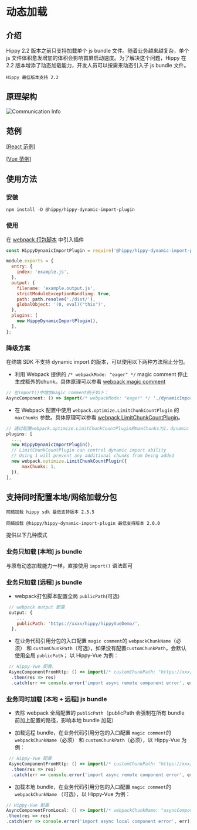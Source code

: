 <!-- markdownlint-disable no-duplicate-header  -->
<!-- markdownlint-disable no-blacks-blockquote -->

# 动态加载

## 介绍

Hippy 2.2 版本之前只支持加载单个 js bundle 文件。随着业务越来越复杂，单个 js 文件体积愈发增加的体积会影响首屏启动速度。为了解决这个问题，Hippy 在 2.2 版本增添了动态加载能力，开发人员可以按需来动态引入子 js bundle 文件。

 `Hippy 最低版本支持 2.2`

## 原理架构

![Communication Info](../assets/dynamic_import.png)

## 范例

[[React 范例]](//github.com/Tencent/Hippy/blob/master/driver/js/examples/hippy-react-demo/src/externals/DyanmicImport/index.jsx)

[[Vue 范例]](//github.com/Tencent/Hippy/blob/master/driver/js/examples/hippy-vue-demo/src/components/demos/demo-dynamicimport.vue)

## 使用方法

### 安装

`npm install -D @hippy/hippy-dynamic-import-plugin`

### 使用

在 [webpack 打包脚本](https://github.com/Tencent/Hippy/tree/master/driver/js/examples/hippy-vue-demo/scripts) 中引入插件

```javascript
const HippyDynamicImportPlugin = require('@hippy/hippy-dynamic-import-plugin');

module.exports = {
  entry: {
    index: 'example.js',
  },
  output: {
    filename: 'example.output.js',
    strictModuleExceptionHandling: true,
    path: path.resolve('./dist/'),
    globalObject: '(0, eval)("this")',
  },
  plugins: [
    new HippyDynamicImportPlugin(),
  ],
};
```

### 降级方案

在终端 SDK 不支持 dynamic import 的版本，可以使用以下两种方法阻止分包。

+ 利用 Webpack 提供的 `/* webpackMode: "eager" */` magic comment 停止生成额外的chunk。具体原理可以参看 [webpack magic comment](https://webpack.js.org/api/module-methods/#magic-comments)

```javascript
// 在import()中增加magic comment例子如下：
AsyncComponent: () => import(/* webpackMode: "eager" */ './dynamicImport/async-component.vue'),
```

+ 在 Webpack 配置中使用 `webpack.optimize.LimitChunkCountPlugin` 的 `maxChunks` 参数。具体原理可以参看 [webpack LimitChunkCountPlugin](https://webpack.docschina.org/plugins/limit-chunk-count-plugin/)。

```javascript
// 通过配置webpack.optimize.LimitChunkCountPlugin的maxChunks为1，dynamic import 会替换成 Promise.resolve
plugins: [
  ...,
  new HippyDynamicImportPlugin(),
  // LimitChunkCountPlugin can control dynamic import ability
  // Using 1 will prevent any additional chunks from being added
  new webpack.optimize.LimitChunkCountPlugin({
      maxChunks: 1,
  }),
],
```

## 支持同时配置本地/网络加载分包

`网络加载 hippy sdk 最低支持版本 2.5.5`

`网络加载 @hippy/hippy-dynamic-import-plugin 最低支持版本 2.0.0`

提供以下几种模式

### 业务只加载 [本地] js bundle

与原有动态加载能力一样，直接使用 `import()` 语法即可

### 业务只加载 [远程] js bundle

+ webpack打包脚本配置全局 `publicPath`(可选)

```javascript
 // webpack output 配置
 output: {
    ...
    publicPath: 'https://xxxx/hippy/hippyVueDemo/',
  },

```

+ <span id="remote-bundle">在业务代码引用分包的入口配置</span> `magic comment`的 `webpackChunkName`（必须） 和 `customChunkPath`（可选），如果没有配置`customChunkPath`，会默认使用全局 `publicPath`；
以 Hippy-Vue 为例：

```javascript
 // Hippy-Vue 配置，
 AsyncComponentFromHttp: () => import(/* customChunkPath: "https://xxx/hippy/hippyVueDemo/", webpackChunkName: "asyncComponentFromHttp" */'./dynamicImport/async-component-http.vue')
  .then(res => res)
  .catch(err => console.error('import async remote component error', err))
```

### 业务同时加载 [本地 + 远程] js bundle

+ 去除 webpack 全局配置的 `publicPath`（publicPath 会强制在所有 bundle 前加上配置的路径，影响本地 bundle 加载）

+ 加载远程 bundle，在业务代码引用分包的入口配置 `magic comment`的`webpackChunkName`（必须） 和 `customChunkPath`（必须），以 Hippy-Vue 为例：

```javascript
 // Hippy-Vue 配置
 AsyncComponentFromHttp: () => import(/* customChunkPath: "https://xxx/hippy/hippyVueDemo/", webpackChunkName: "asyncComponentFromHttp" */'./dynamicImport/async-component-http.vue')
  .then(res => res)
  .catch(err => console.error('import async remote component error', err))

```

+ 加载本地 bundle，在业务代码引用分包的入口配置 `magic comment`的`webpackChunkName` （可选），以 Hippy-Vue 为例：

```javascript
// Hippy-Vue 配置
AsyncComponentFromLocal: () => import(/* webpackChunkName: "asyncComponentFromLocal" */'./dynamicImport/async-component-local.vue')
.then(res => res)
.catch(err => console.error('import async local component error', err)),

```
